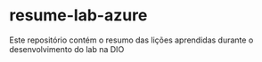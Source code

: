 # resume-lab-azure
Este repositório contém o resumo das lições aprendidas durante o desenvolvimento do lab na DIO
